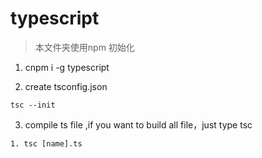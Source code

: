 # typescript

> 本文件夹使用npm 初始化

1. cnpm i -g typescript 

2. create tsconfig.json
```
tsc --init
```

3. compile ts file ,if you want to build all file，just type tsc 
```
1. tsc [name].ts

```

